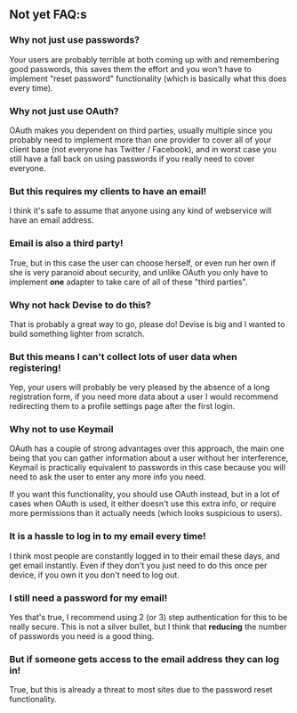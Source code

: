 ## Not yet FAQ:s

### Why not just use passwords?

Your users are probably terrible at both coming up with and remembering good passwords,
this saves them the effort and you won't have to implement "reset password" functionality
(which is basically what this does every time).

### Why not just use OAuth?

OAuth makes you dependent on third parties, usually multiple since you probably need to implement
more than one provider to cover all of your client base (not everyone has Twitter / Facebook), and
in worst case you still have a fall back on using passwords if you really need to cover everyone.

### But this requires my clients to have an email!

I think it's safe to assume that anyone using any kind of webservice will have an email address.

### Email is also a third party!

True, but in this case the user can choose herself, or even run her own
if she is very paranoid about security, and unlike OAuth you only have to implement
**one** adapter to take care of all of these "third parties".

### Why not hack Devise to do this?

That is probably a great way to go, please do! Devise is big and I wanted to build something lighter from scratch.

### But this means I can't collect lots of user data when registering!

Yep, your users will probably be very pleased by the absence of a long registration form,
if you need more data about a user I would recommend redirecting them to a
profile settings page after the first login.

### Why not to use Keymail

OAuth has a couple of strong advantages over this approach, the main one being that you can gather
information about a user without her interference, Keymail is practically equivalent to passwords
in this case because you will need to ask the user to enter any more info you need.

If you want this functionality, you should use OAuth instead, but in a lot of
cases when OAuth is used, it either doesn't use this extra info, or
require more permissions than it actually needs (which looks suspicious to
users).

### It is a hassle to log in to my email every time!

I think most people are constantly logged in to their email these days, and get email instantly.
Even if they don't you just need to do this once per device, if you own it you don't need
to log out.

### I still need a password for my email!

Yes that's true, I recommend using 2 (or 3) step authentication for this to be really secure.
This is not a silver bullet, but I think that **reducing** the number of passwords you need
is a good thing.

### But if someone gets access to the email address they can log in!

True, but this is already a threat to most sites due to the password reset functionality.
